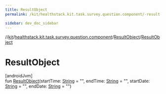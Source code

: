 ```yaml
---
title: ResultObject
permalink: /kit/healthstack.kit.task.survey.question.component/-result-object/-result-object.html

sidebar: dev_doc_sidebar
---
```

//[kit](../../../kit.html)/[healthstack.kit.task.survey.question.component](../index.html)/[ResultObject](index.html)/[ResultObject](-result-object.html)



# ResultObject



[androidJvm]\
fun [ResultObject](-result-object.html)(startTime: [String](https://kotlinlang.org/api/latest/jvm/stdlib/kotlin/-string/index.html) = &quot;&quot;, endTime: [String](https://kotlinlang.org/api/latest/jvm/stdlib/kotlin/-string/index.html) = &quot;&quot;, startDate: [String](https://kotlinlang.org/api/latest/jvm/stdlib/kotlin/-string/index.html) = &quot;&quot;, endDate: [String](https://kotlinlang.org/api/latest/jvm/stdlib/kotlin/-string/index.html) = &quot;&quot;)




